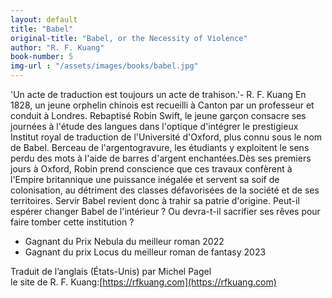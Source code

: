 ```yaml
---
layout: default
title: "Babel"
original-title: "Babel, or the Necessity of Violence"
author: "R. F. Kuang"
book-number: 5
img-url : "/assets/images/books/babel.jpg"
---
```

'Un acte de traduction est toujours un acte de trahison.'- R. F. Kuang
En 1828, un jeune orphelin chinois est recueilli à Canton par un professeur et conduit à Londres. Rebaptisé Robin Swift, le jeune garçon consacre ses journées à l'étude des langues dans l'optique d'intégrer le prestigieux Institut royal de traduction de l'Université d'Oxford, plus connu sous le nom de Babel. Berceau de l'argentogravure, les étudiants y exploitent le sens perdu des mots à l'aide de barres d'argent enchantées.Dès ses premiers jours à Oxford, Robin prend conscience que ces travaux confèrent à l'Empire britannique une puissance inégalée et servent sa soif de colonisation, au détriment des classes défavorisées de la société et de ses territoires. Servir Babel revient donc à trahir sa patrie d'origine. Peut-il espérer changer Babel de l'intérieur ? Ou devra-t-il sacrifier ses rêves pour faire tomber cette institution ?

- Gagnant du Prix Nebula du meilleur roman 2022
- Gagnant du prix Locus du meilleur roman de fantasy 2023
        
Traduit de l’anglais (États-Unis) par Michel Pagel<br>
le site de R. F. Kuang:[https://rfkuang.com](https://rfkuang.com)

